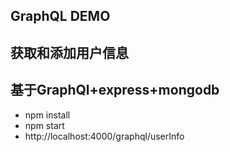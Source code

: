 ## GraphQL DEMO
## 获取和添加用户信息
## 基于GraphQl+express+mongodb
  * npm install
  * npm start
  * http://localhost:4000/graphql/userInfo
